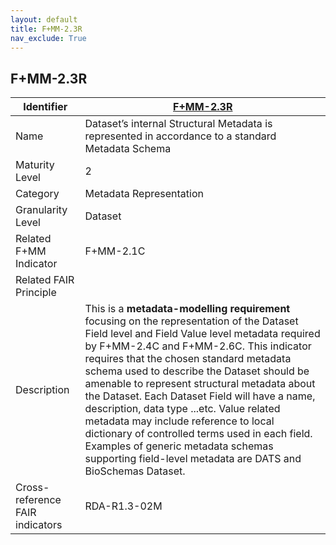 ```yaml
---
layout: default
title: F+MM-2.3R
nav_exclude: True
---
```


## F+MM-2.3R

| Identifier | [F+MM-2.3R](https://github.com/FAIRplus/Data-Maturity/blob/indicator-definitions/docs/_indicators/E.%20F+MM-2.3R.md) |
| ---------- | ----------|
| Name | Dataset’s internal Structural Metadata is represented in accordance to a standard Metadata Schema |
| Maturity Level | 2 |
| Category | Metadata Representation |
| Granularity Level | Dataset |
| Related F+MM Indicator| F+MM-2.1C|
| Related FAIR Principle | |
| Description | This is a **metadata-modelling requirement** focusing on the representation of the Dataset Field level and Field Value level metadata required by F+MM-2.4C and F+MM-2.6C. This indicator requires that the chosen standard metadata schema used to describe the Dataset should be amenable to represent structural metadata about the Dataset. Each Dataset Field will have a name, description, data type ...etc. Value related metadata may include reference to local dictionary of controlled terms used in each field. Examples of generic metadata schemas supporting field-level metadata are DATS and BioSchemas Dataset.|
| Cross-reference FAIR indicators | RDA-R1.3-02M |
